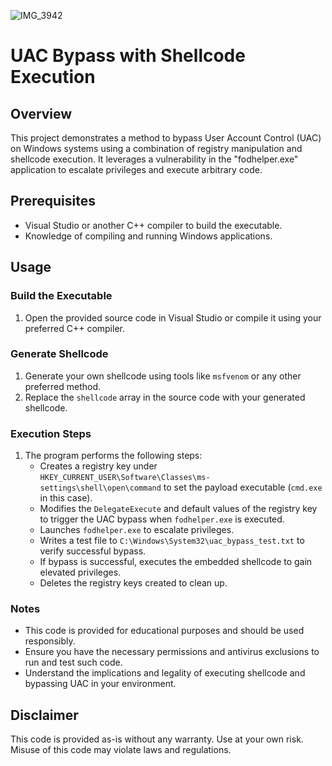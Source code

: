 ![IMG_3942](https://github.com/user-attachments/assets/07f75195-9538-4fcb-b5d9-ef9246ce397f)

# UAC Bypass with Shellcode Execution

## Overview

This project demonstrates a method to bypass User Account Control (UAC) on Windows systems using a combination of registry manipulation and shellcode execution. It leverages a vulnerability in the "fodhelper.exe" application to escalate privileges and execute arbitrary code.

## Prerequisites

- Visual Studio or another C++ compiler to build the executable.
- Knowledge of compiling and running Windows applications.

## Usage

### Build the Executable

1. Open the provided source code in Visual Studio or compile it using your preferred C++ compiler.
   
### Generate Shellcode

1. Generate your own shellcode using tools like `msfvenom` or any other preferred method.
2. Replace the `shellcode` array in the source code with your generated shellcode.

### Execution Steps

1. The program performs the following steps:
   - Creates a registry key under `HKEY_CURRENT_USER\Software\Classes\ms-settings\shell\open\command` to set the payload executable (`cmd.exe` in this case).
   - Modifies the `DelegateExecute` and default values of the registry key to trigger the UAC bypass when `fodhelper.exe` is executed.
   - Launches `fodhelper.exe` to escalate privileges.
   - Writes a test file to `C:\Windows\System32\uac_bypass_test.txt` to verify successful bypass.
   - If bypass is successful, executes the embedded shellcode to gain elevated privileges.
   - Deletes the registry keys created to clean up.

### Notes

- This code is provided for educational purposes and should be used responsibly.
- Ensure you have the necessary permissions and antivirus exclusions to run and test such code.
- Understand the implications and legality of executing shellcode and bypassing UAC in your environment.

## Disclaimer

This code is provided as-is without any warranty. Use at your own risk. Misuse of this code may violate laws and regulations.
